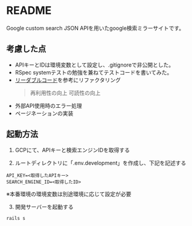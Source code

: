 # README

Google custom search JSON APIを用いたgoogle検索ミラーサイトです。

## 考慮した点
  * APIキーとIDは環境変数として設定し、.gitignoreで非公開とした。
  * RSpec systemテストの勉強を兼ねてテストコードを書いてみた。
  * [リーダブルコード](https://www.amazon.co.jp/-/en/Dustin-Boswell/dp/4873115655/ref=sr_1_1?adgrpid=104990511112&gclid=CjwKCAiAxJSPBhAoEiwAeO_fP4T0k-boc1q_mipiXNcI3LBqzzhQa2dFwUOtS_-OnAY4IbB9BKWhThoC9w0QAvD_BwE&hvadid=553910598712&hvdev=c&hvlocphy=1009337&hvnetw=g&hvqmt=e&hvrand=2104776009788796319&hvtargid=kwd-334758528225&hydadcr=27298_14478913&jp-ad-ap=0&keywords=%E3%83%AA%E3%83%BC%E3%83%80%E3%83%96%E3%83%AB%E3%82%B3%E3%83%BC%E3%83%89&qid=1642432123&sr=8-1)を参考にリファクタリング
    > 再利用性の向上
    > 可読性の向上
  * 外部API使用時のエラー処理
  * ページネーションの実装



## 起動方法
1. GCPにて、APIキーと検索エンジンIDを取得する

2. ルートディレクトリに「.env.development」を作成し、下記を記述する
```.env.development
API_KEY=<取得したAPIキー>
SEARCH_ENGINE_ID=<取得したID>
```
  ※本番環境の環境変数は別途環境に応じて設定が必要

3. 開発サーバーを起動する
```
rails s
```
